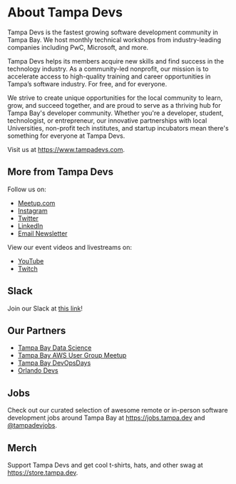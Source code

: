 # About Tampa Devs

Tampa Devs is the fastest growing software development community in Tampa Bay. We host monthly technical workshops from industry-leading companies including PwC, Microsoft, and more.

Tampa Devs helps its members acquire new skills and find success in the technology industry. As a community-led nonprofit, our mission is to accelerate access to high-quality training and career opportunities in Tampa’s software industry. For free, and for everyone.

We strive to create unique opportunities for the local community to learn, grow, and succeed together, and are proud to serve as a thriving hub for Tampa Bay's developer community. Whether you're a developer, student, technologist, or entrepreneur, our innovative partnerships with local Universities, non-profit tech institutes, and startup incubators mean there's something for everyone at Tampa Devs.

Visit us at https://www.tampadevs.com.

## More from Tampa Devs

Follow us on:

- [Meetup.com](https://go.tampa.dev/meetup)
- [Instagram](https://go.tampa.dev/instagram)
- [Twitter](https://go.tampa.dev/twitter)
- [LinkedIn](https://go.tampa.dev/linkedin)
- [Email Newsletter](https://go.tampa.dev/)

View our event videos and livestreams on:

- [YouTube](https://go.tampa.dev/youtube)
- [Twitch](https://go.tampa.dev/twitch)

## Slack 

Join our Slack at [this link](https://go.tampa.dev/slack)!

## Our Partners

- [Tampa Bay Data Science](https://datascience.tampa.dev)
- [Tampa Bay AWS User Group Meetup](https://www.meetup.com/Tampa-Bay-AWS/)
- [Tampa Bay DevOpsDays](https://www.linkedin.com/company/devopsdaystampabay/)
- [Orlando Devs](https://orlandodevs.com/)

## Jobs

Check out our curated selection of awesome remote or in-person software development jobs around Tampa Bay at https://jobs.tampa.dev and [@tampadevjobs](https://twitter.com/tampadevjobs).

## Merch

Support Tampa Devs and get cool t-shirts, hats, and other swag at https://store.tampa.dev.
